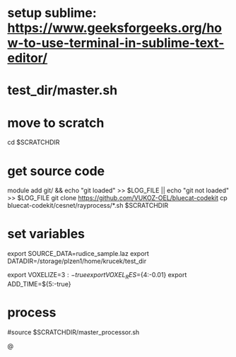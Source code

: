 # setup sublime: https://www.geeksforgeeks.org/how-to-use-terminal-in-sublime-text-editor/

# test_dir/master.sh
# move to scratch
cd $SCRATCHDIR
# get source code
module add git/ && echo "git loaded" >> $LOG_FILE || echo "git not loaded" >> $LOG_FILE
git clone https://github.com/VUKOZ-OEL/bluecat-codekit
cp bluecat-codekit/cesnet/rayprocess/*.sh $SCRATCHDIR

# set variables
export SOURCE_DATA=rudice_sample.laz
export DATADIR=/storage/plzen1/home/krucek/test_dir

export VOXELIZE=${3:-true}
export VOXEL_RES=${4:-0.01}
export ADD_TIME=${5:-true}


# process
#source $SCRATCHDIR/master_processor.sh 

@
